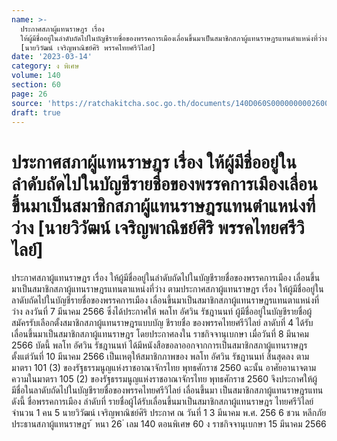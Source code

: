 ```yaml
---
name: >-
  ประกาศสภาผู้แทนราษฎร เรื่อง
  ให้ผู้มีชื่ออยู่ในลำดับถัดไปในบัญชีรายชื่อของพรรคการเมืองเลื่อนขึ้นมาเป็นสมาชิกสภาผู้แทนราษฎรแทนตำแหน่งที่ว่าง
  [นายวิวัฒน์ เจริญพาณิชย์ศิริ พรรคไทยศรีวิไลย์]
date: '2023-03-14'
category: ง พิเศษ
volume: 140
section: 60
page: 26
source: 'https://ratchakitcha.soc.go.th/documents/140D060S0000000002600.pdf'
draft: true
---
```


# ประกาศสภาผู้แทนราษฎร เรื่อง ให้ผู้มีชื่ออยู่ในลำดับถัดไปในบัญชีรายชื่อของพรรคการเมืองเลื่อนขึ้นมาเป็นสมาชิกสภาผู้แทนราษฎรแทนตำแหน่งที่ว่าง [นายวิวัฒน์ เจริญพาณิชย์ศิริ พรรคไทยศรีวิไลย์]

ประกาศสภาผู้แทนราษฎร เรื่อง ให้ผู้มีชื่ออยู่ในลำดับถัดไปในบัญชีรายชื่อของพรรคการเมือง เลื่อนขึ้นมาเป็นสมาชิกสภาผู้แทนราษฎรแทนตาแหน่งที่ว่าง ตามประกาศสภาผู้แทนราษฎร เรื่อง ให้ผู้มีชื่ออยู่ในลาดับถัดไปในบัญชีรายชื่อของพรรคการเมือง เลื่อนขึ้นมาเป็นสมาชิกสภาผู้แทนราษฎรแทนตาแหน่งที่ว่าง ลงวันที่ 7 มีนาคม 2566 ซึ่งได้ประกาศให้ พลโท อัศวิน รัชฎานนท์ ผู้มีชื่ออยู่ในบัญชีรายชื่อผู้สมัครรับเลือกตั้งสมาชิกสภาผู้แทนราษฎรแบบบัญ ชีรายชื่อ ของพรรคไทยศรีวิไลย์ ลาดับที่ 4 ได้รับเลื่อนขึ้นมาเป็นสมาชิกสภาผู้แทนราษฎร โดยประกาศลงใน ราชกิจจานุเบกษา เมื่อวันที่ 8 มีนาคม 2566 บัดนี้ พลโท อัศวิน รัชฎานนท์ ได้มีหนังสือขอลาออกจากการเป็นสมาชิกสภาผู้แทนราษฎร ตั้งแต่วันที่ 10 มีนาคม 2566 เป็นเหตุให้สมาชิกภาพของ พลโท อัศวิน รัชฎานนท์ สิ้นสุดลง ตามมาตรา 101 (3) ของรัฐธรรมนูญแห่งราชอาณาจักรไทย พุทธศักราช 2560 ฉะนั้น อาศัยอานาจตามความในมาตรา 105 (2) ของรัฐธรรมนูญแห่งราชอาณาจักรไทย พุทธศักราช 2560 จึงประกาศให้ผู้มีชื่อในลาดับถัดไปในบัญชีรายชื่อของพรรคไทยศรีวิไลย์ เลื่อนขึ้นมา เป็นสมาชิกสภาผู้แทนราษฎรแทน ดังนี้ ชื่อพรรคการเมือง ลำดับที่ รายชื่อผู้ได้รับเลื่อนขึ้นมาเป็นสมาชิกสภาผู้แทนราษฎร ไทยศรีวิไลย์ จำนวน 1 คน 5 นายวิวัฒน์ เจริญพาณิชย์ศิริ ประกาศ ณ วันที่ 1 3 มีนาคม พ.ศ. 256 6 ชวน หลีกภัย ประธานสภาผู้แทนราษฎร ้ หนา 26 ่ เลม 140 ตอนพิเศษ 60 ง ราชกิจจานุเบกษา 15 มีนาคม 2566
